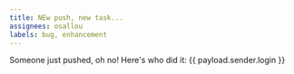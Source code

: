 ```yaml
---
title: NEw push, new task...
assignees: osallou
labels: bug, enhancement
---
```

Someone just pushed, oh no! Here's who did it: {{ payload.sender.login }}

